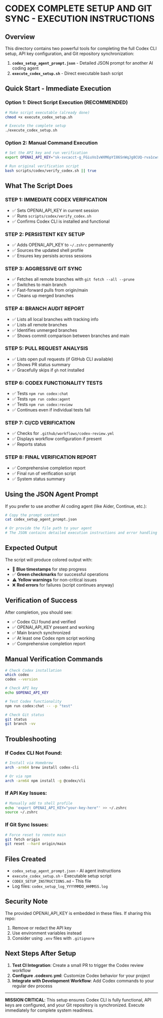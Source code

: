 # CODEX COMPLETE SETUP AND GIT SYNC - EXECUTION INSTRUCTIONS

## Overview
This directory contains two powerful tools for completing the full Codex CLI setup, API key configuration, and Git repository synchronization:

1. **`codex_setup_agent_prompt.json`** - Detailed JSON prompt for another AI coding agent
2. **`execute_codex_setup.sh`** - Direct executable bash script

## Quick Start - Immediate Execution

### Option 1: Direct Script Execution (RECOMMENDED)
```bash
# Make script executable (already done)
chmod +x execute_codex_setup.sh

# Execute the complete setup
./execute_codex_setup.sh
```

### Option 2: Manual Command Execution
```bash
# Set the API key and run verification
export OPENAI_API_KEY="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"

# Run original verification script
bash scripts/codex/verify_codex.sh || true
```

## What The Script Does

### STEP 1: IMMEDIATE CODEX VERIFICATION
- ✅ Sets OPENAI_API_KEY in current session
- ✅ Runs `scripts/codex/verify_codex.sh`
- ✅ Confirms Codex CLI is installed and functional

### STEP 2: PERSISTENT KEY SETUP  
- ✅ Adds OPENAI_API_KEY to `~/.zshrc` permanently
- ✅ Sources the updated shell profile
- ✅ Ensures key persists across sessions

### STEP 3: AGGRESSIVE GIT SYNC
- ✅ Fetches all remote branches with `git fetch --all --prune`
- ✅ Switches to main branch
- ✅ Fast-forward pulls from origin/main
- ✅ Cleans up merged branches

### STEP 4: BRANCH AUDIT REPORT
- ✅ Lists all local branches with tracking info
- ✅ Lists all remote branches
- ✅ Identifies unmerged branches
- ✅ Shows commit comparison between branches and main

### STEP 5: PULL REQUEST ANALYSIS
- ✅ Lists open pull requests (if GitHub CLI available)
- ✅ Shows PR status summary
- ✅ Gracefully skips if `gh` not installed

### STEP 6: CODEX FUNCTIONALITY TESTS
- ✅ Tests `npm run codex:chat`
- ✅ Tests `npm run codex:agent`  
- ✅ Tests `npm run codex:review`
- ✅ Continues even if individual tests fail

### STEP 7: CI/CD VERIFICATION
- ✅ Checks for `.github/workflows/codex-review.yml`
- ✅ Displays workflow configuration if present
- ✅ Reports status

### STEP 8: FINAL VERIFICATION REPORT
- ✅ Comprehensive completion report
- ✅ Final run of verification script
- ✅ System status summary

## Using the JSON Agent Prompt

If you prefer to use another AI coding agent (like Aider, Continue, etc.):

```bash
# Copy the prompt content
cat codex_setup_agent_prompt.json

# Or provide the file path to your agent
# The JSON contains detailed execution instructions and error handling
```

## Expected Output

The script will produce colored output with:
- 🔵 **Blue timestamps** for step progress
- ✅ **Green checkmarks** for successful operations  
- ⚠️ **Yellow warnings** for non-critical issues
- ❌ **Red errors** for failures (script continues anyway)

## Verification of Success

After completion, you should see:
- ✅ Codex CLI found and verified
- ✅ OPENAI_API_KEY present and working
- ✅ Main branch synchronized
- ✅ At least one Codex npm script working
- ✅ Comprehensive completion report

## Manual Verification Commands

```bash
# Check Codex installation
which codex
codex --version

# Check API key
echo $OPENAI_API_KEY

# Test Codex functionality  
npm run codex:chat -- -p "test"

# Check Git status
git status
git branch -vv
```

## Troubleshooting

### If Codex CLI Not Found:
```bash
# Install via Homebrew
arch -arm64 brew install codex-cli

# Or via npm
arch -arm64 npm install -g @codex/cli
```

### If API Key Issues:
```bash
# Manually add to shell profile
echo 'export OPENAI_API_KEY="your-key-here"' >> ~/.zshrc
source ~/.zshrc
```

### If Git Sync Issues:
```bash
# Force reset to remote main
git fetch origin
git reset --hard origin/main
```

## Files Created

- `codex_setup_agent_prompt.json` - AI agent instructions
- `execute_codex_setup.sh` - Executable setup script  
- `CODEX_SETUP_INSTRUCTIONS.md` - This file
- Log files: `codex_setup_log_YYYYMMDD_HHMMSS.log`

## Security Note

The provided OPENAI_API_KEY is embedded in these files. If sharing this repo:
1. Remove or redact the API key
2. Use environment variables instead
3. Consider using `.env` files with `.gitignore`

## Next Steps After Setup

1. **Test CI Integration**: Create a small PR to trigger the Codex review workflow
2. **Configure .codexrc.yml**: Customize Codex behavior for your project
3. **Integrate with Development Workflow**: Add Codex commands to your regular dev process

---

**MISSION CRITICAL**: This setup ensures Codex CLI is fully functional, API keys are configured, and your Git repository is synchronized. Execute immediately for complete system readiness.
